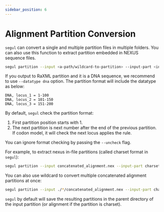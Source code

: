```yaml
---
sidebar_position: 6
---
```


# Alignment Partition Conversion

`segul` can convert a single and multiple partition files in multiple folders. You can also use this function to extract partition embedded in NEXUS sequence files.

```Bash
segul partition --input <a-path/wildcard-to-partition> --input-part <input-partition-format> --output-part<output-partition-format>
```

If you output to RaXML partition and it is a DNA sequence, we recommend to use `--datatype dna` option. The partition format will include the datatype as below:

```Text
DNA, locus_1 = 1-100
DNA, locus_2 = 101-150
DNA, locus_3 = 151-200
```

By default, `segul` check the partition format:

1. First partition position starts with 1.
2. The next partition is next number after the end of the previous partition. If codon model, it will check the next locus applies the rule.

You can ignore format checking by passing the `--uncheck` flag.

For example, to extract nexus in-file partitions (called charset format in `segul`):

```Bash
segul partition --input concatenated_alignment.nex --input-part charset --output-part nexus
```

You can also use wildcard to convert multiple concatenated alignment partitions at once:

```Bash
segul partition --input ./*/concatenated_alignment.nex --input-part charset --output-part nexus
```

`segul` by default will save the resulting partitions in the parent directory of the input partition (or alignment if the partition is charset).
